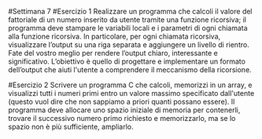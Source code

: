 #Settimana 7
#Esercizio 1
Realizzare un programma che calcoli il valore del fattoriale di un numero inserito da utente tramite una funzione ricorsiva; il programma deve stampare le variabili locali e i parametri di ogni chiamata alla funzione ricorsiva. In particolare, per ogni chiamata ricorsiva, visualizzare l’output su una riga separata e aggiungere un livello di rientro. Fate del vostro meglio per rendere l’output chiaro, interessante e significativo. L’obiettivo è quello di progettare e implementare un formato dell’output che aiuti l'utente a comprendere il meccanismo della ricorsione.

#Esercizio 2
Scrivere un programma C che calcoli, memorizzi in un array, e visualizzi tutti i numeri primi entro un valore massimo specificato dall'utente (questo vuol dire che non sappiamo a priori quanti possano essere). Il programma deve allocare uno spazio iniziale di memoria per contenerli, trovare il successivo numero primo richiesto e memorizzarlo, ma se lo spazio non è più sufficiente, ampliarlo.
